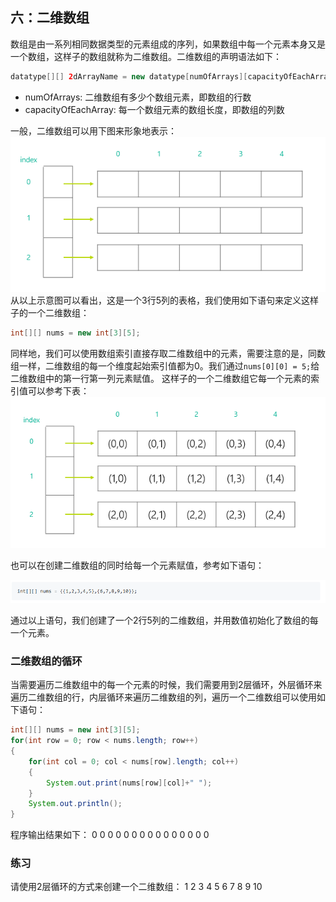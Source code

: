 ## 六：二维数组

数组是由一系列相同数据类型的元素组成的序列，如果数组中每一个元素本身又是一个数组，这样子的数组就称为二维数组。二维数组的声明语法如下：
```java
datatype[][] 2dArrayName = new datatype[numOfArrays][capacityOfEachArray];
```
+ numOfArrays: 二维数组有多少个数组元素，即数组的行数
+ capacityOfEachArray: 每一个数组元素的数组长度，即数组的列数

一般，二维数组可以用下图来形象地表示：  
![二维数组示意图](static/5761673-2defbb58876498b8.png)  
从以上示意图可以看出，这是一个3行5列的表格，我们使用如下语句来定义这样子的一个二维数组：
```java
int[][] nums = new int[3][5];
```

同样地，我们可以使用数组索引直接存取二维数组中的元素，需要注意的是，同数组一样，二维数组的每一个维度起始索引值都为0。我们通过`nums[0][0] = 5;`给二维数组中的第一行第一列元素赋值。 这样子的一个二维数组它每一个元素的索引值可以参考下表：  
![二维数组每一个元素的索引值](static/5761673-4112d75588b0fade.png)  

也可以在创建二维数组的同时给每一个元素赋值，参考如下语句：

![2d array](static/6-2d-array.PNG)


通过以上语句，我们创建了一个2行5列的二维数组，并用数值初始化了数组的每一个元素。

### 二维数组的循环
当需要遍历二维数组中的每一个元素的时候，我们需要用到2层循环，外层循环来遍历二维数组的行，内层循环来遍历二维数组的列，遍历一个二维数组可以使用如下语句：
```java
int[][] nums = new int[3][5];
for(int row = 0; row < nums.length; row++)
{
    for(int col = 0; col < nums[row].length; col++)
    {
        System.out.print(nums[row][col]+" ");
    }
    System.out.println();
}
```
程序输出结果如下：
0 0 0 0 0
0 0 0 0 0
0 0 0 0 0

### 练习
请使用2层循环的方式来创建一个二维数组：
1 2 3 4 5
6 7 8 9 10

